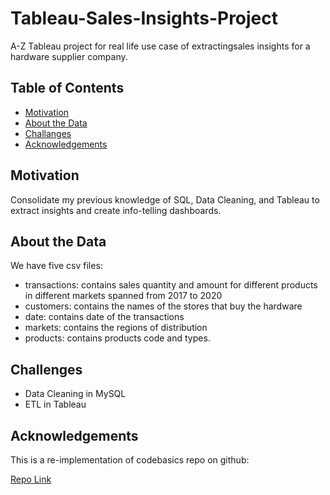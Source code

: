 # Tableau-Sales-Insights-Project

A-Z  Tableau project for real life use case of extractingsales insights for a hardware supplier company.

## Table of Contents

* [Motivation](#motivation)
* [About the Data](#about-the-data)
* [Challanges](#challenges)
* [Acknowledgements](#acknowledgements)


## Motivation

Consolidate my previous knowledge of SQL, Data Cleaning, and Tableau to extract insights and create info-telling dashboards.


## About the Data

We have five csv files:

* transactions: contains sales quantity and amount for different products in different markets spanned from 2017 to 2020
* customers: contains the names of the stores that buy the hardware
* date: contains date of the transactions
* markets: contains the regions of distribution
* products: contains products code and types.

## Challenges

* Data Cleaning in MySQL 
* ETL in Tableau


## Acknowledgements

This is a re-implementation of codebasics repo on github:

[Repo Link](https://github.com/codebasics/DataAnalysisProjects/tree/master/2_SalesInsightsTableau)
